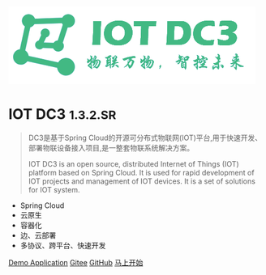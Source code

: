 ![logo](./images/dc3/logo-green.png)

# IOT DC3 <small>1.3.2.SR</small>

> DC3是基于Spring Cloud的开源可分布式物联网(IOT)平台,用于快速开发、部署物联设备接入项目,是一整套物联系统解决方案。
>
> IOT DC3 is an open source, distributed Internet of Things (IOT) platform based on Spring Cloud. It is used for rapid development of IOT projects and management of IOT devices. It is a set of solutions for IOT system.

- Spring Cloud
- 云原生
- 容器化
- 边、云部署
- 多协议、跨平台、快速开发

[Demo Application](https://web.dc3.site)
[Gitee](https://gitee.com/pnoker/iot-dc3)
[GitHub](https://github.com/pnoker/iot-dc3)
[马上开始](home.md)